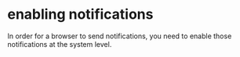 # enabling notifications

In order for a browser to send notifications, you need to enable those notifications at the system level.
